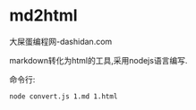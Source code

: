 # md2html
大屎蛋编程网-dashidan.com

markdown转化为html的工具,采用nodejs语言编写.

命令行:

	node convert.js 1.md 1.html


